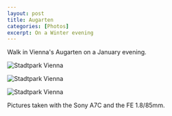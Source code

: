 ```yaml
---
layout: post
title: Augarten 
categories: [Photos]
excerpt: On a Winter evening
---
```


Walk in Vienna's Augarten on a January evening.

![Stadtpark Vienna](../images/20220107/wintersun-5.jpg)

![Stadtpark Vienna](../images/20220107/wintersun-6.jpg)

![Stadtpark Vienna](../images/20220107/wintersun-7.jpg)


Pictures taken with the Sony A7C and the FE 1.8/85mm.